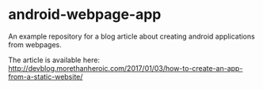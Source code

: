 # android-webpage-app

An example repository for a blog article about creating android applications from webpages.

The article is available here:
http://devblog.morethanheroic.com/2017/01/03/how-to-create-an-app-from-a-static-website/
